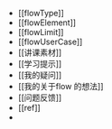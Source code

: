 - [[flowType]]
- [[flowElement]]
- [[flowLimit]]
- [[flowUserCase]]
- [[讲课素材]]
- [[学习提示]]
- [[我的疑问]]
- [[我的关于flow 的想法]]
- [[问题反馈]]
- [[ref]]
-